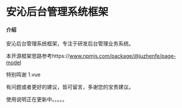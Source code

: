 # 安沁后台管理系统框架

#### 介绍
安沁后台管理系统框架，专注于研发后台管理业务系统。

本开源框架思路参考https://www.npmjs.com/package/@juzhenfe/page-model

特别鸣谢       1.vue

有问题或者更好的建议，皆可留言，多谢您的宝贵建议。

使用说明正在更新中。。。。。
